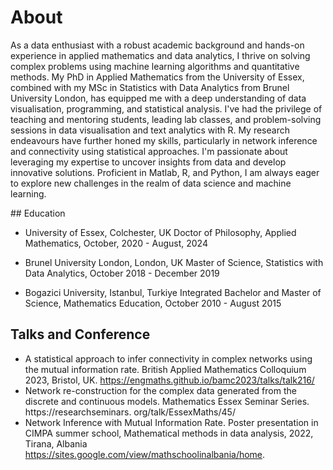 # About

As a data enthusiast with a robust academic background and hands-on experience in applied mathematics and data analytics, I thrive on solving complex problems using machine learning algorithms and quantitative methods. My PhD in Applied Mathematics from the University of Essex, combined with my MSc in Statistics with Data Analytics from Brunel University London, has equipped me with a deep understanding of data visualisation, programming, and statistical analysis. I've had the privilege of teaching and mentoring students, leading lab classes, and problem-solving sessions in data visualisation and text analytics with R. My research endeavours have further honed my skills, particularly in network inference and connectivity using statistical approaches. I'm passionate about leveraging my expertise to uncover insights from data and develop innovative solutions. Proficient in Matlab, R, and Python, I am always eager to explore new challenges in the realm of data science and machine learning.


## Education

* University of Essex, Colchester, UK
Doctor of Philosophy, Applied Mathematics, October, 2020 - August, 2024

* Brunel University London, London, UK
Master of Science, Statistics with Data Analytics, October 2018 - December 2019

* Bogazici University,
Istanbul, Turkiye
Integrated Bachelor and Master of Science, Mathematics Education, October 2010 -
August 2015


## Talks and Conference

* A statistical approach to infer connectivity in complex networks using the mutual
information rate. British Applied Mathematics Colloquium 2023, Bristol, UK.
https://engmaths.github.io/bamc2023/talks/talk216/
* Network re-construction for the complex data generated from the discrete and
continuous models. Mathematics Essex Seminar Series. https://researchseminars.
org/talk/EssexMaths/45/
* Network Inference with Mutual Information Rate. Poster presentation in CIMPA
summer school, Mathematical methods in data analysis, 2022, Tirana, Albania
https://sites.google.com/view/mathschoolinalbania/home.
